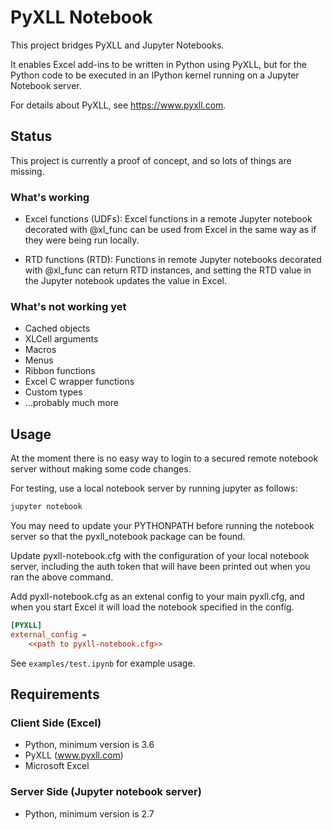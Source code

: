 # PyXLL Notebook


This project bridges PyXLL and Jupyter Notebooks.

It enables Excel add-ins to be written in Python using PyXLL, but for the  Python code
to be executed in an IPython kernel running on a Jupyter Notebook server.

For details about PyXLL, see https://www.pyxll.com.

## Status

This project is currently a proof of concept, and so lots of things are missing.

### What's working

- Excel functions (UDFs):
    Excel functions in a remote Jupyter notebook decorated with @xl_func can be used from Excel in
    the same way as if they were being run locally.

- RTD functions (RTD):
    Functions in remote Jupyter notebooks decorated with @xl_func can return RTD instances, and
    setting the RTD value in the Jupyter notebook updates the value in Excel.

### What's not working yet

- Cached objects
- XLCell arguments
- Macros
- Menus
- Ribbon functions
- Excel C wrapper functions
- Custom types
- ...probably much more

## Usage

At the moment there is no easy way to login to a secured remote notebook server without making some
code changes.

For testing, use a local notebook server by running jupyter as follows:

```cmd
jupyter notebook
```

You may need to update your PYTHONPATH before running the notebook server so that the pyxll_notebook
package can be found.

Update pyxll-notebook.cfg with the configuration of your local notebook server, including the
auth token that will have been printed out when you ran the above command.

Add pyxll-notebook.cfg as an extenal config to your main pyxll.cfg, and when you start Excel
it will load the notebook specified in the config.

```ini
[PYXLL]
external_config =
    <<path to pyxll-notebook.cfg>>
```

See `examples/test.ipynb` for example usage.

## Requirements

### Client Side (Excel)

- Python, minimum version is 3.6
- PyXLL (www.pyxll.com)
- Microsoft Excel

### Server Side (Jupyter notebook server)

- Python, minimum version is 2.7
